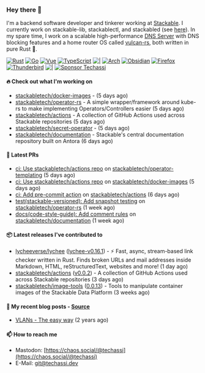 ### Hey there 👋

I'm a backend software developer and tinkerer working at [Stackable][stackable]. I currently work on
stackable-lib, stackablectl, and stackabled (see [here][stackable-work]). In my spare time, I work on
a scalable high-performance [DNS Server][portal] with DNS blocking features and a home router OS
called [vulcan-rs][vulcan], both written in pure Rust 🦀.

[stackable-work]: https://github.com/stackabletech/stackable
[stackable]: https://github.com/stackabletech
[portal]: https://github.com/portal-rs/portal
[vulcan]: https://github.com/vulcan-rs

[![Rust](https://img.shields.io/badge/-Rust-141414?style=flat&logo=rust&logoColor=%23f97f39)](https://www.rust-lang.org/)
[![Go](https://img.shields.io/badge/-Go-141414?style=flat&logo=go&logoColor=%23f97f39)](https://go.dev/)
[![Vue](https://img.shields.io/badge/-Vue-141414?style=flat&logo=vuedotjs&logoColor=%23f97f39)](https://vuejs.org/)
[![TypeScript](https://img.shields.io/badge/-TypeScript-141414?style=flat&logo=typescript&logoColor=%23f97f39)](https://www.typescriptlang.org/)
![|](https://img.shields.io/badge/-%7C-141414?style=flat&logoColor=%23f97f39)
[![Arch](https://img.shields.io/badge/-Arch-141414?style=flat&logo=archlinux&logoColor=%23f97f39)](https://archlinux.org/)
[![Obsidian](https://img.shields.io/badge/-Obsidian-141414?style=flat&logo=obsidian&logoColor=%23f97f39)](https://obsidian.md/)
[![Firefox](https://img.shields.io/badge/-Firefox-141414?style=flat&logo=firefox&logoColor=%23f97f39)](https://www.mozilla.org/en-US/firefox/new/)
[![Thunderbird](https://img.shields.io/badge/-Thunderbird-141414?style=flat&logo=thunderbird&logoColor=%23f97f39)](https://www.thunderbird.net/en-US/)
![|](https://img.shields.io/badge/-%7C-141414?style=flat&logoColor=%23f97f39)
[![Sponsor Techassi](https://img.shields.io/badge/-Sponsor-141414?style=flat&logo=github&logoColor=%23f97f39)](https://github.com/sponsors/Techassi)

#### 🔥 Check out what I'm working on


- [stackabletech/docker-images](https://github.com/stackabletech/docker-images) -  (5 days ago)
- [stackabletech/operator-rs](https://github.com/stackabletech/operator-rs) - A simple wrapper/framework around kube-rs to make implementing Operators/Controllers easier (5 days ago)
- [stackabletech/actions](https://github.com/stackabletech/actions) - A collection of GitHub Actions used across Stackable repositories (5 days ago)
- [stackabletech/secret-operator](https://github.com/stackabletech/secret-operator) -  (5 days ago)
- [stackabletech/documentation](https://github.com/stackabletech/documentation) - Stackable&#39;s central documentation repository built on Antora (6 days ago)

#### 🧪 Latest PRs


- [ci: Use stackabletech/actions repo](https://github.com/stackabletech/operator-templating/pull/442) on [stackabletech/operator-templating](https://github.com/stackabletech/operator-templating) (5 days ago)
- [ci: Use stackabletech/actions repo](https://github.com/stackabletech/docker-images/pull/885) on [stackabletech/docker-images](https://github.com/stackabletech/docker-images) (5 days ago)
- [ci: Add pre-commit action](https://github.com/stackabletech/actions/pull/1) on [stackabletech/actions](https://github.com/stackabletech/actions) (6 days ago)
- [test(stackable-versioned): Add snapshot testing](https://github.com/stackabletech/operator-rs/pull/881) on [stackabletech/operator-rs](https://github.com/stackabletech/operator-rs) (1 week ago)
- [docs(code-style-guide): Add comment rules](https://github.com/stackabletech/documentation/pull/668) on [stackabletech/documentation](https://github.com/stackabletech/documentation) (1 week ago)

#### 📦 Latest releases I've contributed to


- [lycheeverse/lychee](https://github.com/lycheeverse/lychee/releases/tag/lychee-v0.16.1) ([lychee-v0.16.1](https://github.com/lycheeverse/lychee/releases/tag/lychee-v0.16.1)) - ⚡ Fast, async, stream-based link checker written in Rust. Finds broken URLs and mail addresses inside Markdown, HTML, reStructuredText, websites and more! (1 day ago)
- [stackabletech/actions](https://github.com/stackabletech/actions/releases/tag/v0.0.2) ([v0.0.2](https://github.com/stackabletech/actions/releases/tag/v0.0.2)) - A collection of GitHub Actions used across Stackable repositories (3 days ago)
- [stackabletech/image-tools](https://github.com/stackabletech/image-tools/releases/tag/0.0.13) ([0.0.13](https://github.com/stackabletech/image-tools/releases/tag/0.0.13)) - Tools to manipulate container images of the Stackable Data Platform (3 weeks ago)

#### 📜 My recent blog posts - [Source](https://github.com/Techassi/page)


- [VLANs - The easy way](https://techassi.dev/posts/vlans-the-easy-way/) (2 years ago)

#### 📫 How to reach me

- Mastodon: [https://chaos.social/@techassi](https://chaos.social/@techassi)
- E-Mail: git@techassi.dev
